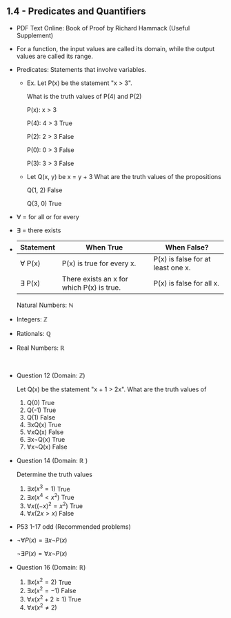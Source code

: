 ## 1.4 - Predicates and Quantifiers

- PDF Text Online: Book of Proof by Richard Hammack (Useful Supplement)

- For a function, the input values are called its domain, while the output values are called its range.

- Predicates: Statements that involve variables.

  - Ex. Let P(x) be the statement "x > 3".

    What is the truth values of P(4) and P(2)

    P(x): x > 3

    P(4): 4 > 3 True

    P(2): 2 > 3 False

    P(0): 0 > 3 False

    P(3): 3 > 3 False

  - Let Q(x, y) be x = y + 3
    What are the truth values of the propositions

    Q(1, 2) False

    Q(3, 0) True

- $\forall$ = for all or for every

- $\exists$ = there exists

- | Statement      | When True                                | When False?                       |
  | -------------- | ---------------------------------------- | --------------------------------- |
  | $\forall$ P(x) | P(x) is true for every x.                | P(x) is false for at least one x. |
  | $\exists$ P(x) | There exists an x for which P(x) is true. | P(x) is false for all x.          |

  Natural Numbers: $\mathbb{N}$

- Integers: $\mathbb{Z}$

- Rationals: $\mathbb{Q}$

- Real Numbers: $\mathbb{R}$

  ​

- Question 12 (Domain: $\mathbb{Z}$)

  Let Q(x) be the statement "x + 1 > 2x". What are the truth values of

  1. Q(0) True
  2. Q(-1) True
  3. Q(1) False
  4. $\exists$xQ(x) True
  5. $\forall$xQ(x) False
  6. $\exists$x$\neg$Q(x) True
  7. $\forall$x$\neg$Q(x) False

- Question 14 (Domain: $\mathbb{R}$ )

  Determine the truth values

  1. $ \exists x(x^3=1)$ True
  2. $\exists x(x^4\lt x^2)$ True
  3. $\forall x((-x)^2=x^2)$ True
  4. $\forall x(2x\gt x)$ False

-  P53 1-17 odd (Recommended problems)

- $\neg\forall P(x) = \exists x\neg P(x)$

  $\neg\exists P(x) = \forall x\neg P(x)$

- Question 16 (Domain: $\mathbb{R}$)

  1. $\exists x (x^2 = 2)$ True
  2. $\exists x (x^2 = -1)$ False
  3. $\forall x (x^2 + 2 \ge 1)$ True
  4. $\forall x (x^2 \ne 2)$ 